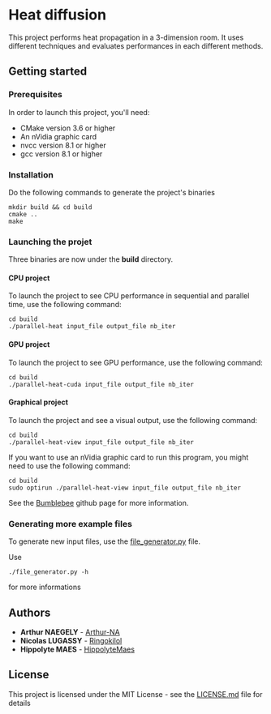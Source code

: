 # Heat diffusion

This project performs heat propagation in a 3-dimension room.
It uses different techniques and evaluates performances in each different methods.

## Getting started

### Prerequisites

In order to launch this project, you'll need:

* CMake version 3.6 or higher
* An nVidia graphic card
* nvcc version 8.1 or higher
* gcc version 8.1 or higher

### Installation

Do the following commands to generate the project's binaries

```
mkdir build && cd build
cmake ..
make
```

### Launching the projet

Three binaries are now under the **build** directory.

#### CPU project

To launch the project to see CPU performance in sequential and parallel time, use the following command:

```
cd build
./parallel-heat input_file output_file nb_iter
```

#### GPU project

To launch the project to see GPU performance, use the following command:
```
cd build
./parallel-heat-cuda input_file output_file nb_iter
```

#### Graphical project

To launch the project and see a visual output, use the following command:
```
cd build
./parallel-heat-view input_file output_file nb_iter
```
If you want to use an nVidia graphic card to run this program, you might need to use the following command:
```
cd build
sudo optirun ./parallel-heat-view input_file output_file nb_iter
```
See the [Bumblebee](https://github.com/Bumblebee-Project/Bumblebee) github page for more information.

### Generating more example files

To generate new input files, use the [file_generator.py](file_generator.py) file.

Use
```
./file_generator.py -h
```
for more informations

## Authors

* **Arthur NAEGELY** - [Arthur-NA](https://github.com/Arthur-NA)
* **Nicolas LUGASSY** - [Ringokilol](https://github.com/Ringokilol)
* **Hippolyte MAES** - [HippolyteMaes](https://github.com/HippolyteMaes)

## License
This project is licensed under the MIT License - see the [LICENSE.md](LICENSE.md) file for details
